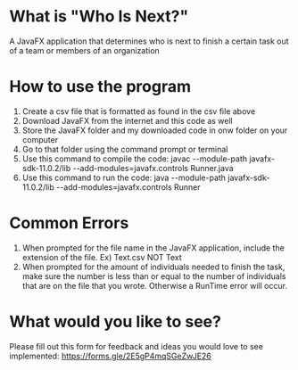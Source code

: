 # What is "Who Is Next?"
A JavaFX application that determines who is next to finish a certain task out of a team or members of an organization
# How to use the program
1) Create a csv file that is formatted as found in the csv file above
2) Download JavaFX from the internet and this code as well
3) Store the JavaFX folder and my downloaded code in onw folder on your computer
4) Go to that folder using the command prompt or terminal
5) Use this command to compile the code: javac --module-path javafx-sdk-11.0.2/lib --add-modules=javafx.controls Runner.java
6) Use this command to run the code: java --module-path javafx-sdk-11.0.2/lib --add-modules=javafx.controls Runner
# Common Errors
1) When prompted for the file name in the JavaFX application, include the extension of the file. Ex) Text.csv NOT Text
2) When prompted for the amount of individuals needed to finish the task, make sure the number is less than or equal to the number of individuals that are on the file that you wrote. Otherwise a RunTime error will occur.
# What would you like to see?
Please fill out this form for feedback and ideas you would love to see implemented: https://forms.gle/2E5gP4mqSGeZwJE26
